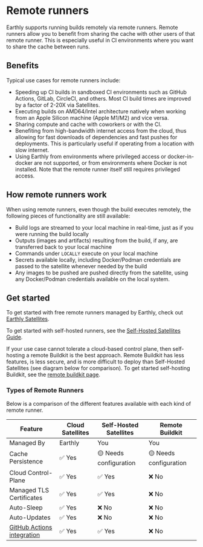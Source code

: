 # Remote runners

Earthly supports running builds remotely via remote runners. Remote runners allow you to benefit from sharing the cache with other users of that remote runner. This is especially useful in CI environments where you want to share the cache between runs.

## Benefits

Typical use cases for remote runners include:

* Speeding up CI builds in sandboxed CI environments such as GitHub Actions, GitLab, CircleCI, and others. Most CI build times are improved by a factor of 2-20X via Satellites.
* Executing builds on AMD64/Intel architecture natively when working from an Apple Silicon machine (Apple M1/M2) and vice versa.
* Sharing compute and cache with coworkers or with the CI.
* Benefiting from high-bandwidth internet access from the cloud, thus allowing for fast downloads of dependencies and fast pushes for deployments. This is particularly useful if operating from a location with slow internet.
* Using Earthly from environments where privileged access or docker-in-docker are not supported, or from environments where Docker is not installed. Note that the remote runner itself still requires privileged access.

## How remote runners work

When using remote runners, even though the build executes remotely, the following pieces of functionality are still available:

* Build logs are streamed to your local machine in real-time, just as if you were running the build locally
* Outputs (images and artifacts) resulting from the build, if any, are transferred back to your local machine
* Commands under `LOCALLY` execute on your local machine
* Secrets available locally, including Docker/Podman credentials are passed to the satellite whenever needed by the build
* Any images to be pushed are pushed directly from the satellite, using any Docker/Podman credentials available on the local system.

## Get started

To get started with free remote runners managed by Earthly, check out [Earthly Satellites](cloud/satellites.md).

To get started with self-hosted runners, see the [Self-Hosted Satellites Guide](cloud/satellites/self-hosted.md).

If your use case cannot tolerate a cloud-based control plane, then self-hosting a remote Buildkit is the best approach. Remote Buildkit has less features, is less secure, and is more difficult to deploy than Self-Hosted Satellites (see diagram below for comparison). To get started self-hosting Buildkit, see the [remote buildkit page](ci-integration/remote-buildkit.md).

### Types of Remote Runners

Below is a comparison of the different features available with each kind of remote runner.

| Feature                                                                      | Cloud Satellites | Self-Hosted Satellites | Remote Buildkit        |
|------------------------------------------------------------------------------|------------------|------------------------|------------------------|
| Managed By                                                                   | Earthly          | You                    | You                    |
| Cache Persistence                                                            | ✅ Yes            | 🟡 Needs configuration | 🟡 Needs configuration |
| Cloud Control-Plane                                                          | ✅ Yes            | ✅ Yes                  | ❌ No                   |
| Managed TLS Certificates                                                     | ✅ Yes            | ✅ Yes                  | ❌ No                   |
| Auto-Sleep                                                                   | ✅ Yes            | ❌ No                   | ❌ No                   | 
| Auto-Updates                                                                 | ✅ Yes            | ❌ No                   | ❌ No                   |
| [GitHub Actions integration](cloud/satellites/gha-runners.md) | ✅ Yes            | ✅ Yes                  | ❌ No                   |  
